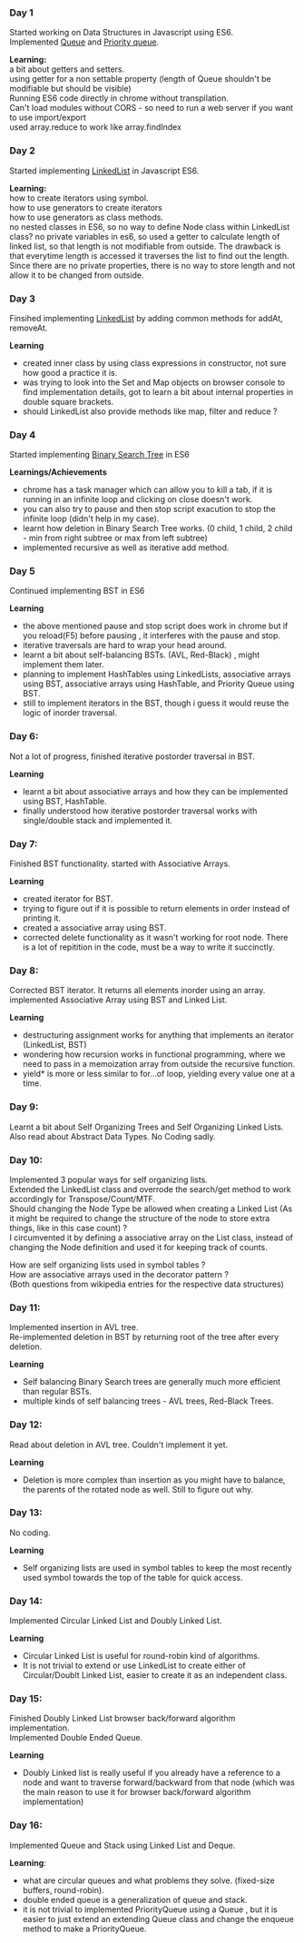 ### Day 1
Started working on Data Structures in Javascript using ES6.  
Implemented [Queue](https://github.com/gaurav5430/100-days-of-code/blob/master/src/Queue.js) and [Priority queue](https://github.com/gaurav5430/100-days-of-code/blob/master/src/PriorityQueue.js).  
  
**Learning:**  
a bit about getters and setters.  
using getter for a non settable property (length of Queue shouldn't be modifiable but should be visible)  
Running ES6 code directly in chrome without transpilation.  
Can't load modules without CORS - so need to run a web server if you want to use import/export  
used array.reduce to work like array.findIndex  

### Day 2
Started implementing [LinkedList](src/LinkedList.js) in Javascript ES6.  

**Learning:**  
how to create iterators using symbol.  
how to use generators to create iterators  
how to use generators as class methods.  
no nested classes in ES6, so no way to define Node class within LinkedList class? 
no private variables in es6, so used a getter to calculate length of linked list, so that length is not modifiable from outside. 
The drawback is that everytime length is accessed it traverses the list to find out the length. Since there are no private properties, 
there is no way to store length and not allow it to be changed from outside.

### Day 3  
Finsihed implementing [LinkedList](src/LinkedList.js) by adding common methods for addAt, removeAt.  

**Learning**  
- created inner class by using class expressions in constructor, not sure how good a practice it is.
- was trying to look into the Set and Map objects on browser console to find implementation details, got to learn a bit about internal properties in double square brackets.
- should LinkedList also provide methods like map, filter and reduce ?

### Day 4  
Started implementing [Binary Search Tree](https://github.com/gaurav5430/100-days-of-code/blob/master/src/BinarySearchTree.js) in ES6  

**Learnings/Achievements**  
- chrome has a task manager which can allow you to kill a tab, if it is running in an infinite loop and clicking on close doesn't work.
- you can also try to pause and then stop script exacution to stop the infinite loop (didn't help in my case).
- learnt how deletion in Binary Search Tree works. (0 child, 1 child, 2 child - min from right subtree or max from left subtree)
- implemented recursive as well as iterative add method.

### Day 5
Continued implementing BST in ES6

**Learning**
- the above mentioned pause and stop script does work in chrome but if you reload(F5) before pausing , it interferes with the pause and stop.
- iterative traversals are hard to wrap your head around.
- learnt a bit about self-balancing BSTs. (AVL, Red-Black) , might implement them later.
- planning to implement HashTables using LinkedLists, associative arrays using BST, associative arrays using HashTable, and Priority Queue using BST.
- still to implement iterators in the BST, though i guess it would reuse the logic of inorder traversal.

### Day 6:
Not a lot of progress, finished iterative postorder traversal in BST.

**Learning**
- learnt a bit about associative arrays and how they can be implemented using BST, HashTable.
- finally understood how iterative postorder traversal works with single/double stack and implemented it.

### Day 7:
Finished BST functionality. started with Associative Arrays.

**Learning**
- created iterator for BST.
- trying to figure out if it is possible to return elements in order instead of printing it.
- created a associative array using BST.
- corrected delete functionality as it wasn't working for root node. There is a lot of repitition in the code, must be a way to write it succinctly.

### Day 8:
Corrected BST iterator. It returns all elements inorder using an array.
implemented Associative Array using BST and Linked List.

**Learning**
- destructuring assignment works for anything that implements an iterator (LinkedList, BST)
- wondering how recursion works in functional programming, where we need to pass in a memoization array from outside the recursive function.
- yield* is more or less similar to for...of loop, yielding every value one at a time.

### Day 9:
Learnt a bit about Self Organizing Trees and Self Organizing Linked Lists.
Also read about Abstract Data Types.
No Coding sadly.


### Day 10:
Implemented 3 popular ways for self organizing lists.  
Extended the LinkedList class and overrode the search/get method to work accordingly for Transpose/Count/MTF.  
Should changing the Node Type be allowed when creating a Linked List (As it might be required to change the structure of the node to store extra things, like in this case count) ?  
I circumvented it by defining a associative array on the List class, instead of changing the Node definition and used it for keeping track of counts.  

How are self organizing lists used in symbol tables ?  
How are associative arrays used in the decorator pattern ?   
(Both questions from wikipedia entries for the respective data structures)  

### Day 11:
Implemented insertion in AVL tree.  
Re-implemented deletion in BST by returning root of the tree after every deletion.  

**Learning**  
- Self balancing Binary Search trees are generally much more efficient than regular BSTs.
- multiple kinds of self balancing trees - AVL trees, Red-Black Trees.

### Day 12:  
Read about deletion in AVL tree. Couldn't implement it yet.

**Learning**
- Deletion is more complex than insertion as you might have to balance, the parents of the rotated node as well. Still to figure out why.

### Day 13:  
No coding.

**Learning**  
- Self organizing lists are used in symbol tables to keep the most recently used symbol towards the top of the table for quick access.
  
### Day 14:  
Implemented Circular Linked List and Doubly Linked List.  

**Learning**
- Circular Linked List is useful for round-robin kind of algorithms.
- It is not trivial to extend or use LinkedList to create either of Circular/Doublt Linked List, easier to create it as an independent class.

### Day 15:  
Finished Doubly Linked List browser back/forward algorithm implementation.  
Implemented Double Ended Queue.  

**Learning**
- Doubly Linked list is really useful if you already have a reference to a node and want to traverse forward/backward from that node (which was the main reason to use it for browser back/forward algorithm implementation)

### Day 16:
Implemented Queue and Stack using Linked List and Deque.  

**Learning**:
- what are circular queues and what problems they solve. (fixed-size buffers, round-robin).
- double ended queue is a generalization of queue and stack.
- it is not trivial to implemented PriorityQueue using a Queue , but it is easier to just extend an extending Queue class and change the enqueue method to make a PriorityQueue.

